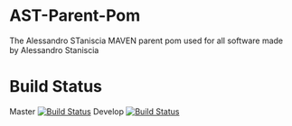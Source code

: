 AST-Parent-Pom
==============
The Alessandro STaniscia MAVEN parent pom  used for all software made by Alessandro Staniscia

Build Status
============
Master   [![Build Status](https://travis-ci.org/Odyno/AST-Parent-Pom.png?branch=master)](https://travis-ci.org/Odyno/AST-Parent-Pom)
Develop  [![Build Status](https://travis-ci.org/Odyno/AST-Parent-Pom.png?branch=developer)](https://travis-ci.org/Odyno/AST-Parent-Pom)


